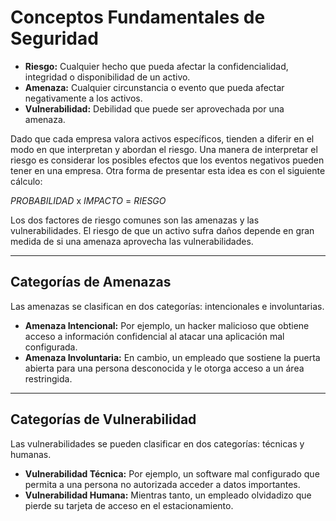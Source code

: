 # Conceptos Fundamentales de Seguridad

- **Riesgo:** Cualquier hecho que pueda afectar la confidencialidad, integridad o disponibilidad de un activo.
- **Amenaza:** Cualquier circunstancia o evento que pueda afectar negativamente a los activos.
- **Vulnerabilidad:** Debilidad que puede ser aprovechada por una amenaza.

Dado que cada empresa valora activos específicos, tienden a diferir en el modo en que interpretan y abordan el riesgo. Una manera de interpretar el riesgo es considerar los posibles efectos que los eventos negativos pueden tener en una empresa. Otra forma de presentar esta idea es con el siguiente cálculo:


*PROBABILIDAD* x *IMPACTO* = *RIESGO*


Los dos factores de riesgo comunes son las amenazas y las vulnerabilidades. El riesgo de que un activo sufra daños depende en gran medida de si una amenaza aprovecha las vulnerabilidades.

---

## Categorías de Amenazas

Las amenazas se clasifican en dos categorías: intencionales e involuntarias.

- **Amenaza Intencional:** Por ejemplo, un hacker malicioso que obtiene acceso a información confidencial al atacar una aplicación mal configurada.
- **Amenaza Involuntaria:** En cambio, un empleado que sostiene la puerta abierta para una persona desconocida y le otorga acceso a un área restringida.

---

## Categorías de Vulnerabilidad

Las vulnerabilidades se pueden clasificar en dos categorías: técnicas y humanas.

- **Vulnerabilidad Técnica:** Por ejemplo, un software mal configurado que permita a una persona no autorizada acceder a datos importantes.
- **Vulnerabilidad Humana:** Mientras tanto, un empleado olvidadizo que pierde su tarjeta de acceso en el estacionamiento.
